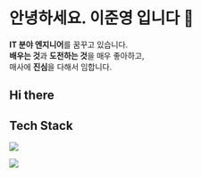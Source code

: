 # 안녕하세요. 이준영 입니다 👋
<b>IT 분야 엔지니어</b>를 꿈꾸고 있습니다.<br>
**배우는 것**과 **도전하는 것**을 매우 좋아하고, <br>
매사에 **진심**을 다해서 임합니다. <br>

## Hi there 

## Tech Stack

<a href="https://simpleicons.org/icons/amazonaws.svg" target="_blank"><img src="https://img.shields.io/badge/aws-3DDC84?style=flat-square&logo=AWS&logoColor=white"/></a>


<img src="https://img.shields.io/badge/Android-3DDC84?style=flat-square&logo=Android&logoColor=white"/>










<!--
**jjooooon/jjooooon** is a ✨ _special_ ✨ repository because its `README.md` (this file) appears on your GitHub profile.

Here are some ideas to get you started:

- 🔭 I’m currently working on ...
- 🌱 I’m currently learning ...
- 👯 I’m looking to collaborate on ...
- 🤔 I’m looking for help with ...
- 💬 Ask me about ...
- 📫 How to reach me: ...
- 😄 Pronouns: ...
- ⚡ Fun fact: ...
-->
